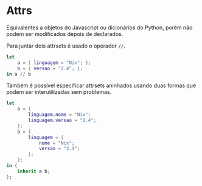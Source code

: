 # Attrs
Equivalentes a objetos do Javascript ou dicionários do Python, porém não podem ser modificados depois de declarados.

Para juntar dois attrsets é usado o operador `//`.

```nix
let
    a = { linguagem = "Nix"; };
    b = { versao = "2.4"; };
in a // b
```

Também é possível especificar attrsets aninhados usando duas formas que podem ser interutilizadas sem problemas.

```nix
let
    a = {
        linguagem.nome = "Nix";
        linguagem.versao = "2.4";
    };
    b = {
        linguagem = {
            nome = "Nix";
            versao = "2.4";
        };
    };
in {
    inherit a b;
};
```


